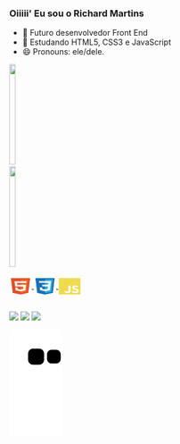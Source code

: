 ### Oiiiii' Eu sou o Richard Martins

- 🔮 Futuro desenvolvedor Front End
- 🌱 Estudando HTML5, CSS3 e JavaScript
- 😄 Pronouns: ele/dele.

<div style="display: inline-block">
  <a href="https://github.com/Richard-Martins">
  <img height="180em" img width="50%" src="https://github-readme-stats.vercel.app/api?username=Richard-Martins&show_icons=true&theme=dracula&include_all_commits=true&count_private=true"/>
  <img height="180em" img width="49%" src="https://github-readme-stats.vercel.app/api/top-langs/?username=Richard-Martins&layout=compact&langs_count=7&theme=dracula"/>
</div>

<div style="display: inline_block"><br>
 
  <img align="center" alt="Richard-HTML" height="30" width="40" src="https://raw.githubusercontent.com/devicons/devicon/master/icons/html5/html5-original.svg">
  <img align="center" alt="Richard-CSS" height="30" width="40" src="https://raw.githubusercontent.com/devicons/devicon/master/icons/css3/css3-original.svg">
  <img align="center" alt="Richard-Js" height="30" width="40" src="https://raw.githubusercontent.com/devicons/devicon/master/icons/javascript/javascript-plain.svg">
  
 ##
  
<div>
  <a href="https://www.instagram.com/rdmartin_s/" target="_blank"><img src="https://img.shields.io/badge/-Instagram-%23E4405F?style=for-the-badge&logo=instagram&logoColor=white" target="_blank"></a>
 <a href="https://discord.com/channels/@me" target="_blank"><img src="https://img.shields.io/badge/Discord-7289DA?style=for-the-badge&logo=discord&logoColor=white" target="_blank"></a> 
  <a href = "https://mail.google.com/mail/u/0/#inbox"><img src="https://img.shields.io/badge/-Gmail-%23333?style=for-the-badge&logo=gmail&logoColor=white" target="_blank"></a> 
</div>

![Snake animation](https://github.com/Richard-Martins/Richard-Martins/blob/output/github-contribution-grid-snake.svg)
